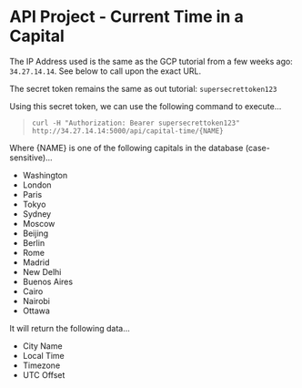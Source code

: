 # API Project - Current Time in a Capital
The IP Address used is the same as the GCP tutorial from a few weeks ago: `34.27.14.14`. See below to call upon the exact URL.

The secret token remains the same as out tutorial: `supersecrettoken123`

Using this secret token, we can use the following command to execute...
>`curl -H "Authorization: Bearer supersecrettoken123" http://34.27.14.14:5000/api/capital-time/{NAME}`

Where {NAME} is one of the following capitals in the database (case-sensitive)...
- Washington
- London
- Paris
- Tokyo
- Sydney
- Moscow
- Beijing
- Berlin
- Rome
- Madrid
- New Delhi
- Buenos Aires
- Cairo
- Nairobi
- Ottawa

It will return the following data...
- City Name
- Local Time
- Timezone
- UTC Offset
